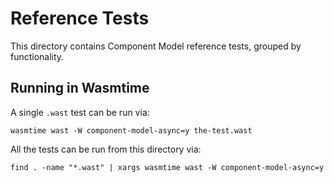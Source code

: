 # Reference Tests

This directory contains Component Model reference tests, grouped by functionality.

## Running in Wasmtime

A single `.wast` test can be run via:
```
wasmtime wast -W component-model-async=y the-test.wast
```
All the tests can be run from this directory via:
```
find . -name "*.wast" | xargs wasmtime wast -W component-model-async=y
```
